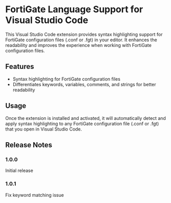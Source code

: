 # FortiGate Language Support for Visual Studio Code

This Visual Studio Code extension provides syntax highlighting support for FortiGate configuration files (.conf or .fgt) in your editor. It enhances the readability and improves the experience when working with FortiGate configuration files.

## Features

- Syntax highlighting for FortiGate configuration files
- Differentiates keywords, variables, comments, and strings for better readability

## Usage

Once the extension is installed and activated, it will automatically detect and apply syntax highlighting to any FortiGate configuration file (.conf or .fgt) that you open in Visual Studio Code.

## Release Notes

### 1.0.0

Initial release

### 1.0.1

Fix keyword matching issue